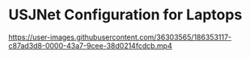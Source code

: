 # USJNet Configuration for Laptops

https://user-images.githubusercontent.com/36303565/186353117-c87ad3d8-0000-43a7-9cee-38d0214fcdcb.mp4




